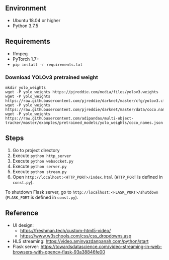 ## Environment

- Ubuntu 18.04 or higher
- Python 3.7.5

## Requirements

- ffmpeg
- PyTorch 1.7+
- `pip install -r requirements.txt`

### Download YOLOv3 pretrained weight

```
mkdir yolo_weights
wget -P yolo_weights https://pjreddie.com/media/files/yolov3.weights
wget -P yolo_weights https://raw.githubusercontent.com/pjreddie/darknet/master/cfg/yolov3.cfg
wget -P yolo_weights https://raw.githubusercontent.com/pjreddie/darknet/master/data/coco.names
wget -P yolo_weights https://raw.githubusercontent.com/adipandas/multi-object-tracker/master/examples/pretrained_models/yolo_weights/coco_names.json
```

## Steps
1. Go to project directory
2. Execute `python http_server`
3. Execute `python websocket.py`
4. Execute `python server.py`
5. Execute `python stream.py`
6. Open `http://localhost:<HTTP_PORT>/index.html` (`HTTP_PORT` is defined in `const.py`).

To shutdown Flask server, go to `http://localhost:<FLASK_PORT>/shutdown` (`FLASK_PORT` is defined in `const.py`).

## Reference

- UI design:
  - https://freshman.tech/custom-html5-video/
  - https://www.w3schools.com/css/css_dropdowns.asp
- HLS streaming: https://video.aminyazdanpanah.com/python/start
- Flask server: https://towardsdatascience.com/video-streaming-in-web-browsers-with-opencv-flask-93a38846fe00
